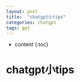 ```yaml
---
layout: post
title:  "chatgpt小tips"
categories: chatgpt
tags: gpt
---
```


* content
{:toc}

<!--more-->

# chatgpt小tips





